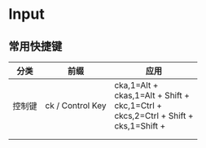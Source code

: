 # Input

## 常用快捷键

| 分类   | 前缀              | 应用                                                         |
| ------ | ----------------- | ------------------------------------------------------------ |
| 控制键 | ck /  Control Key | cka,1=Alt + <br/>ckas,1=Alt + Shift + <br/>ckc,1=Ctrl + <br/>ckcs,2=Ctrl + Shift + <br/>cks,1=Shift + |
|        |                   |                                                              |
|        |                   |                                                              |

